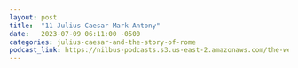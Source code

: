 ```yaml
---
layout: post
title:  "11 Julius Caesar Mark Antony"
date:   2023-07-09 06:11:00 -0500
categories: julius-caesar-and-the-story-of-rome
podcast_link: https://nilbus-podcasts.s3.us-east-2.amazonaws.com/the-well-trained-mind/Julius%20Caesar%20and%20the%20Story%20of%20Rome/11%20Julius%20Caesar%20Mark%20Antony.mp3
---
```

